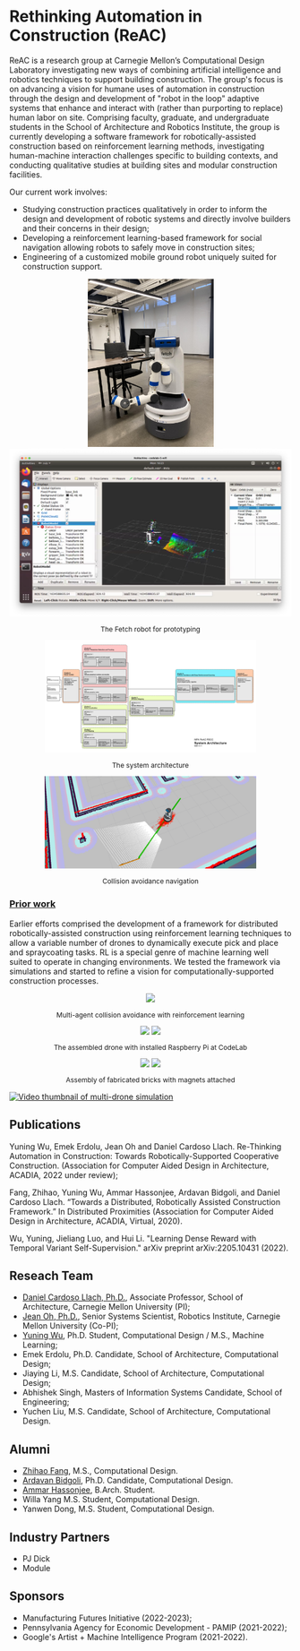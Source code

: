 # Rethinking Automation in Construction (ReAC)

ReAC is a research group at Carnegie Mellon’s Computational Design Laboratory investigating new ways of combining artificial intelligence and robotics techniques to support building construction. The group's focus is on advancing a vision for humane uses of automation in construction through the design and development of "robot in the loop" adaptive systems that enhance and interact with (rather than purporting to replace) human labor on site. Comprising faculty, graduate, and undergraduate students in the School of Architecture and Robotics Institute, the group is currently developing a software framework for robotically-assisted construction based on reinforcement learning methods, investigating human-machine interaction challenges specific to building contexts, and conducting qualitative studies at building sites and modular construction facilities. 

Our current work involves:

* Studying construction practices qualitatively in order to inform the design and development of robotic systems and directly involve builders and their concerns in their design;
* Developing a reinforcement learning-based framework for social navigation allowing robots to safely move in construction sites; 
* Engineering of a customized mobile ground robot uniquely suited for construction support.  

<div align="center">
    <img height=300px    src="./media/rscc/robot.jpg">
    <img height=300px    src="./media/rscc/robot2.png">
    <p style="font-size:12px"> The Fetch robot for prototyping </p>
</div>

<div align="center">
    <img width="75%"    src="./media/rscc/architecture.png">
    <p style="font-size:12px"> The system architecture </p>
</div>

<div align="center">
    <img width="75%"    src="./media/rscc/navigation.png">
    <p style="font-size:12px"> Collision avoidance navigation </p>
</div>


### [Prior work](page/drone.md)

Earlier efforts comprised the development of a framework for distributed robotically-assisted construction using reinforcement learning techniques to allow a variable number of drones to dynamically execute pick and place and spraycoating tasks. RL is a special genre of machine learning well suited to operate in changing environments. We tested the framework via simulations and started to refine a vision for computationally-supported construction processes.

<div align="center">
    <img width="50%"    src="./media/evaluation_20.gif">
    <p style="font-size:12px"> Multi-agent collision avoidance with reinforcement learning </p>
</div>

<div align="center">
    <img height=150px    src="./media/IMG_7156.jpg">
    <img height=150px    src="./media/update.jpg">
    <p style="font-size:12px"> The assembled drone with installed Raspberry Pi at CodeLab </p>
</div> 

<div  align="center">   
  <img height=150px    src="./media/b&w1.gif">
  <img height=150px    src="./media/b&w2.gif">
  <p style="font-size:12px"> Assembly of fabricated bricks with magnets attached </p>
</div>

<!-- <div align="center">
<iframe width="560" height="315" src="https://www.youtube.com/embed/oe1T1j5nVqM" title="YouTube video player" frameborder="0" allow="accelerometer; autoplay; clipboard-write; encrypted-media; gyroscope; picture-in-picture" allowfullscreen></iframe>
</div> -->

[![Video thumbnail of multi-drone simulation](https://img.youtube.com/vi/oe1T1j5nVqM/0.jpg)](https://youtu.be/oe1T1j5nVqM)

## Publications

Yuning Wu, Emek Erdolu, Jean Oh and Daniel Cardoso Llach. Re-Thinking Automation in Construction: Towards Robotically-Supported Cooperative Construction. (Association for Computer Aided Design in Architecture, ACADIA, 2022 under review); 

Fang, Zhihao, Yuning Wu, Ammar Hassonjee, Ardavan Bidgoli, and Daniel Cardoso Llach. “Towards a Distributed, Robotically Assisted Construction Framework.” In Distributed Proximities (Association for Computer Aided Design in Architecture, ACADIA, Virtual, 2020). 

Wu, Yuning, Jieliang Luo, and Hui Li. "Learning Dense Reward with Temporal Variant Self-Supervision." arXiv preprint arXiv:2205.10431 (2022). 

## Reseach Team

* [Daniel Cardoso Llach, Ph.D.](http://dcardo.com), Associate Professor, School of Architecture, Carnegie Mellon University (PI);
* [Jean Oh, Ph.D.](https://www.cs.cmu.edu/~./jeanoh/), Senior Systems Scientist, Robotics Institute, Carnegie Mellon University (Co-PI);
* [Yuning Wu](https://ice-5.github.io), Ph.D. Student, Computational Design / M.S., Machine Learning;
* Emek Erdolu, Ph.D. Candidate, School of Architecture, Computational Design;
* Jiaying Li, M.S. Candidate, School of Architecture, Computational Design;
* Abhishek Singh, Masters of Information Systems Candidate, School of Engineering;
* Yuchen Liu, M.S. Candidate, School of Architecture, Computational Design. 


## Alumni

* [Zhihao Fang](https://github.com/SakuraiSatoru), M.S., Computational Design.
* [Ardavan Bidgoli](https://www.ardavan.io/), Ph.D. Candidate, Computational Design. 
* [Ammar Hassonjee](https://github.com/ahassonj), B.Arch. Student.
* Willa Yang M.S. Student, Computational Design.
* Yanwen Dong, M.S. Student, Computational Design.

## Industry Partners

* PJ Dick
* Module 

## Sponsors

* Manufacturing Futures Initiative (2022-2023);
* Pennsylvania Agency for Economic Development - PAMIP (2021-2022);
* Google's Artist + Machine Intelligence Program (2021-2022).



